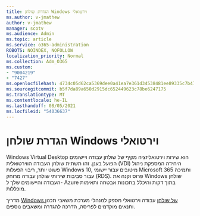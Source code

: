 ```yaml
---
title: הגדרת שולחן Windows וירטואלי
ms.author: v-jmathew
author: v-jmathew
manager: scotv
ms.audience: Admin
ms.topic: article
ms.service: o365-administration
ROBOTS: NOINDEX, NOFOLLOW
localization_priority: Normal
ms.collection: Adm_O365
ms.custom:
- "9004219"
- "7427"
ms.openlocfilehash: 4734c05d62ca5369dee0a41ea7e361d34538481ee89335c7b47dfe4e9d2966cd
ms.sourcegitcommit: b5f7da89a650d2915dc652449623c78be6247175
ms.translationtype: MT
ms.contentlocale: he-IL
ms.lasthandoff: 08/05/2021
ms.locfileid: "54036637"
---
```

# <a name="set-up-windows-virtual-desktop"></a>הגדרת שולחן Windows וירטואלי

Windows Virtual Desktop הוא שירות וירטואליזציה מקיף של שולחן עבודה ויישומים הפועל בענן. זהו תשתית שולחן העבודה הווירטואלית (VDI) היחידה המספקת ניהול פשוט יותר, ריבוי הפעלות Windows 10, מיטובים עבור יישומי Microsoft 365 ותמיכה עבור סביבות שירותי שולחן עבודה מרוחק (RDS). פרוס וקנה את Windows שולחן העבודה והיישומים שלך ל- Azure בתוך דקות והיכלל בתכונות אבטחה ותאימות מוכללות.

מדריך [Windows של שולחן](https://go.microsoft.com/fwlink/?linkid=2146236) עבודה וירטואלי מספק למנהלי מערכת משאבי תכנון ותנאים מוקדמים לפריסה, הדרכה להגדרה ומשאבים נוספים.
